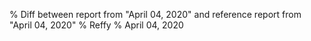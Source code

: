 % Diff between report from "April 04, 2020" and reference report from "April 04, 2020"
% Reffy
% April 04, 2020

